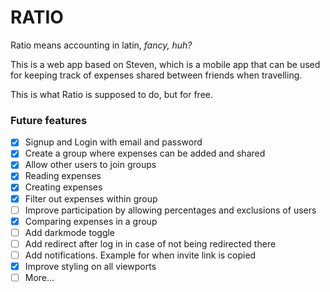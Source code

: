 # RATIO

Ratio means accounting in latin, *fancy, huh?*

This is a web app based on Steven, which is a mobile app that can be used for keeping track of expenses shared between friends when travelling. 

This is what Ratio is supposed to do, but for free.

### Future features
- [x] Signup and Login with email and password
- [x] Create a group where expenses can be added and shared
- [x] Allow other users to join groups
- [x] Reading expenses
- [x] Creating expenses
- [x] Filter out expenses within group
- [ ] Improve participation by allowing percentages and exclusions of users
- [x] Comparing expenses in a group
- [ ] Add darkmode toggle
- [ ] Add redirect after log in in case of not being redirected there
- [ ] Add notifications. Example for when invite link is copied
- [x] Improve styling on all viewports
- [ ] More... 
